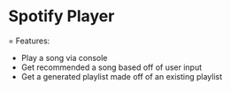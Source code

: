# Spotify Player
=
Features:
- Play a song via console
- Get recommended a song based off of user input
- Get a generated playlist made off of an existing playlist
